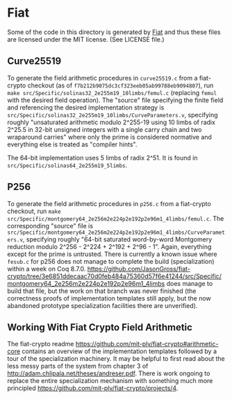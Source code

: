 # Fiat

Some of the code in this directory is generated by
[Fiat](https://github.com/mit-plv/fiat-crypto) and thus these files are
licensed under the MIT license. (See LICENSE file.)

## Curve25519

To generate the field arithmetic procedures in `curve25519.c` from a fiat-crypto
checkout (as of `f7b212b9075dc3cf323eeb05ab99788eb9094807`), run
`make src/Specific/solinas32_2e255m19_10limbs/femul.c` (replacing `femul` with
the desired field operation). The "source" file specifying the finite field and
referencing the desired implementation strategy is
`src/Specific/solinas32_2e255m19_10limbs/CurveParameters.v`, specifying roughly
"unsaturated arithmetic modulo 2^255-19 using 10 limbs of radix 2^25.5 in 32-bit
unsigned integers with a single carry chain and two wraparound carries" where
only the prime is considered normative and everything else is treated as
"compiler hints".

The 64-bit implementation uses 5 limbs of radix 2^51. It is found in
`src/Specific/solinas64_2e255m19_5limbs`.

## P256

To generate the field arithmetic procedures in `p256.c` from a fiat-crypto
checkout, run
`make src/Specific/montgomery64_2e256m2e224p2e192p2e96m1_4limbs/femul.c`.
The corresponding "source" file is
`src/Specific/montgomery64_2e256m2e224p2e192p2e96m1_4limbs/CurveParameters.v`,
specifying roughly "64-bit saturated word-by-word Montgomery reduction modulo
2^256 - 2^224 + 2^192 + 2^96 - 1". Again, everything except for the prime is
untrusted. There is currently a known issue where `fesub.c` for p256 does not
manage to complete the build (specialization) within a week on Coq 8.7.0.
<https://github.com/JasonGross/fiat-crypto/tree/3e6851ddecaac70d0feb484a75360d57f6e41244/src/Specific/montgomery64_2e256m2e224p2e192p2e96m1_4limbs>
does manage to build that file, but the work on that branch was never finished
(the correctness proofs of implementation templates still apply, but the
now abandoned prototype specialization facilities there are unverified).

## Working With Fiat Crypto Field Arithmetic

The fiat-crypto readme <https://github.com/mit-plv/fiat-crypto#arithmetic-core>
contains an overview of the implementation templates followed by a tour of the
specialization machinery. It may be helpful to first read about the less messy
parts of the system from chapter 3 of <http://adam.chlipala.net/theses/andreser.pdf>.
There is work ongoing to replace the entire specialization mechanism with
something much more principled <https://github.com/mit-plv/fiat-crypto/projects/4>.
